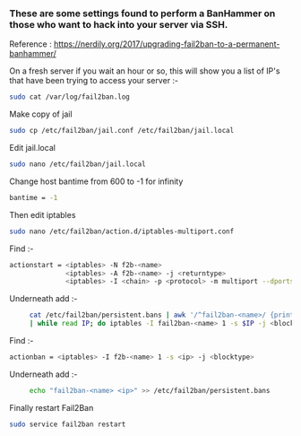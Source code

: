 ### These are some settings found to perform a BanHammer on those who want to hack into your server via SSH.
Reference : https://nerdily.org/2017/upgrading-fail2ban-to-a-permanent-banhammer/


On a fresh server if you wait an hour or so, this will show you a list of IP's that have been trying to access your server :-
```sh
sudo cat /var/log/fail2ban.log
```
Make copy of jail
```sh
sudo cp /etc/fail2ban/jail.conf /etc/fail2ban/jail.local
```
Edit jail.local
```sh
sudo nano /etc/fail2ban/jail.local
```
Change host bantime from 600 to -1 for infinity
```sh
bantime = -1
```
Then edit iptables
```sh
sudo nano /etc/fail2ban/action.d/iptables-multiport.conf
```
Find :-
```sh
actionstart = <iptables> -N f2b-<name>
              <iptables> -A f2b-<name> -j <returntype>
              <iptables> -I <chain> -p <protocol> -m multiport --dports <port> -j f2b-<name>
```
Underneath add :-
```sh
     cat /etc/fail2ban/persistent.bans | awk '/^fail2ban-<name>/ {print $2}' \
     | while read IP; do iptables -I fail2ban-<name> 1 -s $IP -j <blocktype>; done
```
Find :-
```sh
actionban = <iptables> -I f2b-<name> 1 -s <ip> -j <blocktype>
```
Underneath add :-
```sh
     echo "fail2ban-<name> <ip>" >> /etc/fail2ban/persistent.bans
```
Finally restart Fail2Ban
```sh
sudo service fail2ban restart
```

